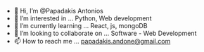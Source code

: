 - 👋 Hi, I’m @Papadakis Antonios
- 👀 I’m interested in ... Python, Web development
- 🌱 I’m currently learning ... React, js, mongoDB
- 💞️ I’m looking to collaborate on ... Software - Web Development
- 📫 How to reach me ... papadakis.andone@gmail.com

<!---
papadakisandone/papadakisandone is a ✨ special ✨ repository because its `README.md` (this file) appears on your GitHub profile.
You can click the Preview link to take a look at your changes.
--->
